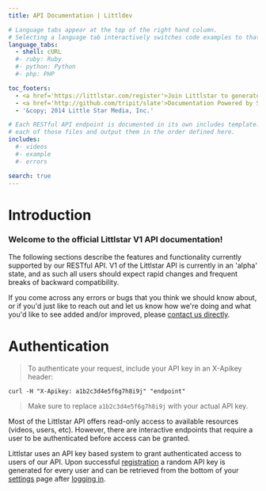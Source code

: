 ```yaml
---
title: API Documentation | Littldev

# Language tabs appear at the top of the right hand column.
# Selecting a language tab interactively switches code examples to that language
language_tabs:
  - shell: cURL
  #- ruby: Ruby
  #- python: Python
  #- php: PHP

toc_footers:
  - <a href='https://littlstar.com/register'>Join Littlstar to generate an API Key</a>
  - <a href='http://github.com/tripit/slate'>Documentation Powered by Slate</a>
  - '&copy; 2014 Little Star Media, Inc.'

# Each RESTful API endpoint is documented in its own includes template. The site layout will iterate over
# each of those files and output them in the order defined here.
includes:
  #- videos
  #- example
  #- errors

search: true
---
```


# Introduction

### Welcome to the official Littlstar V1 API documentation!

The following sections describe the features and functionality currently supported by our RESTful API. V1 of the Littlstar API is currently in an 'alpha' state, and as such all users should expect rapid changes and frequent breaks of backward compatibility.

If you come across any errors or bugs that you think we should know about, or if you'd just like to reach out and let us know how we're doing and what you'd like to see added and/or improved, please <a href="mailto:support@littlstar.com?subject=API%20Feedback">contact us directly</a>.

# Authentication

> To authenticate your request, include your API key in an X-Apikey header:

```shell
curl -H "X-Apikey: a1b2c3d4e5f6g7h8i9j" "endpoint"
```

> Make sure to replace `a1b2c3d4e5f6g7h8i9j` with your actual API key.

Most of the Littlstar API offers read-only access to available resources (videos, users, etc). However, there are interactive endpoints that require a user to be authenticated before access can be granted.

Littlstar uses an API key based system to grant authenticated access to users of our API. Upon successful [registration](https://littlstar.com/register) a random API key is generated for every user and can be retrieved from the bottom of your [settings](https://littlstar.com/settings) page after [logging in](https://littlstar.com/login).

<!-- All individual RESTful endpoint documentation output below this point are defined in the source/includes/_* directory. -->
